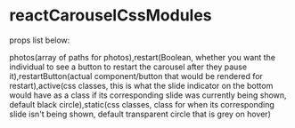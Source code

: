 # reactCarouselCssModules
props list below:

photos(array of paths for photos),restart(Boolean, whether you want the individual to see a button to restart the carousel after they pause it),restartButton(actual component/button that would be rendered for restart),active(css classes, this is what the slide indicator on the bottom would have as a class if its corresponding slide was currently being shown, default black circle),static(css classes, class for when its corresponding slide isn't being shown, default transparent circle that is grey on hover)